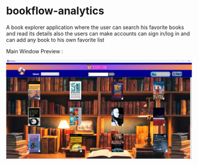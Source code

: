 # bookflow-analytics

A book explorer application where the user can search his favorite books and read its details also the users can make accounts can sign in/log in and can add any book to his own favorite list

Main Window Preview :


![Image](bookFlowAnalytics/src/final_preview.jpg)
